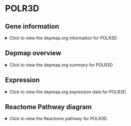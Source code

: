 <h1>POLR3D</h1>

<h2>Gene information</h2>
<details>
  <summary>Click to view the depmap.org information for POLR3D</summary>
  <p><a href="https://depmap.org/portal/gene/POLR3D?tab=about" target="_BLANK">Open page in a new tab...</a></p>
  <iframe src="https://depmap.org/portal/gene/POLR3D?tab=about" style="border:none;width:100%;height:800px"></iframe>
</details>

<h2>Depmap overview</h2>
<details>
  <summary>Click to view the depmap.org summary for POLR3D</summary>
  <p><a href="https://depmap.org/portal/gene/POLR3D?tab=overview" target="_BLANK">Open page in a new tab...</a></p>
  <iframe src="https://depmap.org/portal/gene/POLR3D?tab=overview" style="border:none;width:100%;height:800px"></iframe>
</details>

<h2>Expression</h2>
<details>
  <summary>Click to view the depmap.org expression data for POLR3D</summary>
  <p><a href="https://depmap.org/portal/gene/POLR3D?tab=characterization" target="_BLANK">Open page in a new tab...</a></p>
  <iframe src="https://depmap.org/portal/gene/POLR3D?tab=characterization" style="border:none;width:100%;height:800px"></iframe>
</details>



<h2>Reactome Pathway diagram</h2>
<details>
  <summary>Click to view the Reactome pathway for POLR3D</summary>
  <p><a href="https://reactome.org/PathwayBrowser/#/R-HSA-76071" target="_BLANK">Open page in a new tab...</a></p>
  <p>RNA Polymerase III Transcription Initiation From Type 3 Promoter</p>
<iframe src="https://reactome.org/PathwayBrowser/#/R-HSA-76071" style="border:none;width:100%;height:800px"></iframe>
</details>



